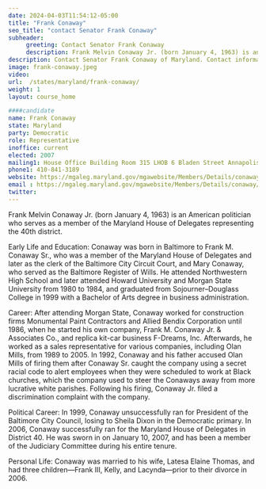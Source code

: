 ```yaml
---
date: 2024-04-03T11:54:12-05:00
title: "Frank Conaway"
seo_title: "contact Senator Frank Conaway"
subheader:
     greeting: Contact Senator Frank Conaway
     description: Frank Melvin Conaway Jr. (born January 4, 1963) is an American politician who serves as a member of the Maryland House of Delegates representing the 40th district.
description: Contact Senator Frank Conaway of Maryland. Contact information for Frank Conaway includes email address, phone number, and mailing address.
image: frank-conaway.jpeg
video:
url:  /states/maryland/frank-conaway/
weight: 1
layout: course_home

####candidate
name: Frank Conaway
state: Maryland
party: Democratic
role: Representative
inoffice: current
elected: 2007
mailing1: House Office Building Room 315 LHOB 6 Bladen Street Annapolis, MD 21401
phone1: 410-841-3189
website: https://mgaleg.maryland.gov/mgawebsite/Members/Details/conaway/
email : https://mgaleg.maryland.gov/mgawebsite/Members/Details/conaway/
twitter:
---
```


Frank Melvin Conaway Jr. (born January 4, 1963) is an American politician who serves as a member of the Maryland House of Delegates representing the 40th district.

Early Life and Education:
Conaway was born in Baltimore to Frank M. Conaway Sr., who was a member of the Maryland House of Delegates and later as the clerk of the Baltimore City Circuit Court, and Mary Conaway, who served as the Baltimore Register of Wills. He attended Northwestern High School and later attended Howard University and Morgan State University from 1980 to 1984, and graduated from Sojourner–Douglass College in 1999 with a Bachelor of Arts degree in business administration.

Career:
After attending Morgan State, Conaway worked for construction firms Monumental Paint Contractors and Allied Bendix Corporation until 1986, when he started his own company, Frank M. Conaway Jr. & Associates Co., and replica kit-car business F-Dreams, Inc. Afterwards, he worked as a sales representative for various companies, including Olan Mills, from 1989 to 2005. In 1992, Conaway and his father accused Olan Mills of firing them after Conaway Sr. caught the company using a secret racial code to alert employees when they were scheduled to work at Black churches, which the company used to steer the Conaways away from more lucrative white parishes. Following his firing, Conaway Jr. filed a discrimination complaint with the company.

Political Career:
In 1999, Conaway unsuccessfully ran for President of the Baltimore City Council, losing to Sheila Dixon in the Democratic primary. In 2006, Conaway successfully ran for the Maryland House of Delegates in District 40. He was sworn in on January 10, 2007, and has been a member of the Judiciary Committee during his entire tenure.

Personal Life:
Conaway was married to his wife, Latesa Elaine Thomas, and had three children—Frank III, Kelly, and Lacynda—prior to their divorce in 2006.
